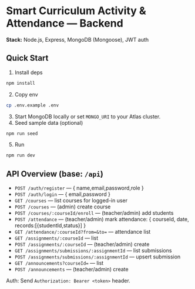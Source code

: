 # Smart Curriculum Activity & Attendance — Backend

**Stack:** Node.js, Express, MongoDB (Mongoose), JWT auth

## Quick Start

1. Install deps
```bash
npm install
```
2. Copy env
```bash
cp .env.example .env
```
3. Start MongoDB locally or set `MONGO_URI` to your Atlas cluster.
4. Seed sample data (optional)
```bash
npm run seed
```
5. Run
```bash
npm run dev
```

## API Overview (base: `/api`)

- `POST /auth/register` — { name,email,password,role }
- `POST /auth/login` — { email,password }
- `GET /courses` — list courses for logged-in user
- `POST /courses` — (admin) create course
- `POST /courses/:courseId/enroll` — (teacher/admin) add students
- `POST /attendance` — (teacher/admin) mark attendance: { courseId, date, records:[{studentId,status}] }
- `GET /attendance/:courseId?from=&to=` — attendance list
- `GET /assignments/:courseId` — list
- `POST /assignments/:courseId` — (teacher/admin) create
- `GET /assignments/submissions/:assignmentId` — list submissions
- `POST /assignments/submissions/:assignmentId` — upsert submission
- `GET /announcements?courseId=` — list
- `POST /announcements` — (teacher/admin) create

Auth: Send `Authorization: Bearer <token>` header.
